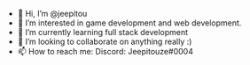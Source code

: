 - 👋 Hi, I’m @jeepitou
- 👀 I’m interested in game development and web development.
- 🌱 I’m currently learning full stack development
- 💞️ I’m looking to collaborate on anything really :)
- 📫 How to reach me: Discord: Jeepitouze#0004

<!---
jeepitou/jeepitou is a ✨ special ✨ repository because its `README.md` (this file) appears on your GitHub profile.
You can click the Preview link to take a look at your changes.
--->
